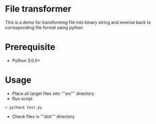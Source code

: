 # File transformer
This is a demo for transforming file into binary string and reverse back to corresponding file format using python

# Prerequisite
- Python 3.0.0+

# Usage
- Place all target files into '''src''' directory
- Run script
```SELinux
> python3 test.py
```
- Check files in '''dist''' directory
